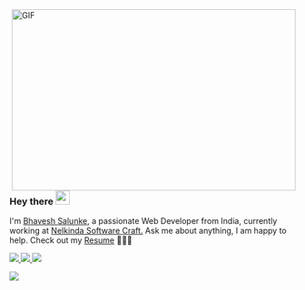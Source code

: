 <img align="right" alt="GIF" src="https://github.com/abhisheknaiidu/abhisheknaiidu/blob/master/code.gif?raw=true" width="500" height="320" />
  
### Hey there <img src="https://media.giphy.com/media/hvRJCLFzcasrR4ia7z/giphy.gif" width="25px"><br />

I'm [Bhavesh Salunke](https://www.linkedin.com/in/bhaveshsalunke/), a passionate  Web Developer from India, currently working at [Nelkinda Software Craft.](https://nelkinda.com/) Ask me about anything, I am happy to help. Check out my 
 [Resume](https://bhaveshsalunke.s3.ap-south-1.amazonaws.com/Bhavesh_SDE_Resume.pdf) 👨🏽‍💻 <br/>
 
<a href="https://twitter.com/SalunkeBhavesh">
    <img src="https://img.shields.io/badge/-Twitter-%2300acee">
</a>
<a href="https://open.spotify.com/user/6u9trz3wakomlkiftnsf713yc">
    <img src="https://img.shields.io/badge/-Spotify-%231DB954">
</a>
<a href="https://www.linkedin.com/in/bhaveshsalunke/">
    <img src="https://img.shields.io/badge/-LinkedIn-%230072b1">
</a>

![](https://visitor-badge.glitch.me/badge?page_id=BhaveshSalunke.BhaveshSalunke)
<br/>
<br/>
